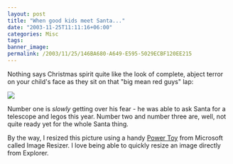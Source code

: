 ```yaml
---
layout: post
title: "When good kids meet Santa..."
date: "2003-11-25T11:11:16+06:00"
categories: Misc 
tags: 
banner_image: 
permalink: /2003/11/25/146BA680-A649-E595-5029ECBF120EE215
---
```


Nothing says Christmas spirit quite like the look of complete, abject terror on your child's face as they sit on that "big mean red guys" lap:

<img src="http://www.camdenfamily.com/morpheus/blog/images/xmas2003.jpg">

Number one is <i>slowly</i> getting over his fear - he was able to ask Santa for a telescope and legos this year. Number two and number three are, well, not quite ready yet for the whole Santa thing.

By the way, I resized this picture using a handy <a href="http://www.microsoft.com/windowsxp/pro/downloads/powertoys.asp">Power Toy</a> from Microsoft called Image Resizer. I love being able to quickly resize an image directly from Explorer.